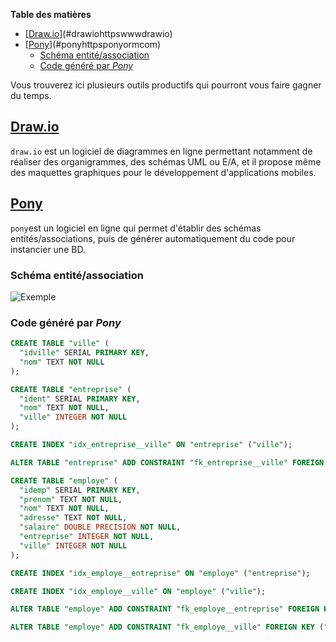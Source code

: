 <!-- START doctoc generated TOC please keep comment here to allow auto update -->
<!-- DON'T EDIT THIS SECTION, INSTEAD RE-RUN doctoc TO UPDATE -->
**Table des matières**  

- [[Draw.io](https://www.draw.io/)](#drawiohttpswwwdrawio)
- [[Pony](https://ponyorm.com/)](#ponyhttpsponyormcom)
  - [Schéma entité/association](#sch%C3%A9ma-entit%C3%A9association)
  - [Code généré par *Pony*](#code-g%C3%A9n%C3%A9r%C3%A9-par-pony)

<!-- END doctoc generated TOC please keep comment here to allow auto update -->

Vous trouverez ici plusieurs outils productifs qui pourront vous faire gagner du temps.

## [Draw.io](https://www.draw.io/)
``draw.io`` est un logiciel de diagrammes en ligne permettant notamment de réaliser des organigrammes, des schémas UML ou E/A, et il propose même des maquettes graphiques pour le développement d'applications mobiles.

## [Pony](https://ponyorm.com/)
``pony``est un logiciel en ligne qui permet d'établir des schémas entités/associations, puis de générer automatiquement du code pour instancier une BD.

### Schéma entité/association
![Exemple](http://i.imgur.com/Gjs3Bwh.png)

### Code généré par *Pony* 
```sql
CREATE TABLE "ville" (
  "idville" SERIAL PRIMARY KEY,
  "nom" TEXT NOT NULL
);

CREATE TABLE "entreprise" (
  "ident" SERIAL PRIMARY KEY,
  "nom" TEXT NOT NULL,
  "ville" INTEGER NOT NULL
);

CREATE INDEX "idx_entreprise__ville" ON "entreprise" ("ville");

ALTER TABLE "entreprise" ADD CONSTRAINT "fk_entreprise__ville" FOREIGN KEY ("ville") REFERENCES "ville" ("idville");

CREATE TABLE "employe" (
  "idemp" SERIAL PRIMARY KEY,
  "prenom" TEXT NOT NULL,
  "nom" TEXT NOT NULL,
  "adresse" TEXT NOT NULL,
  "salaire" DOUBLE PRECISION NOT NULL,
  "entreprise" INTEGER NOT NULL,
  "ville" INTEGER NOT NULL
);

CREATE INDEX "idx_employe__entreprise" ON "employe" ("entreprise");

CREATE INDEX "idx_employe__ville" ON "employe" ("ville");

ALTER TABLE "employe" ADD CONSTRAINT "fk_employe__entreprise" FOREIGN KEY ("entreprise") REFERENCES "entreprise" ("ident");

ALTER TABLE "employe" ADD CONSTRAINT "fk_employe__ville" FOREIGN KEY ("ville") REFERENCES "ville" ("idville")
```